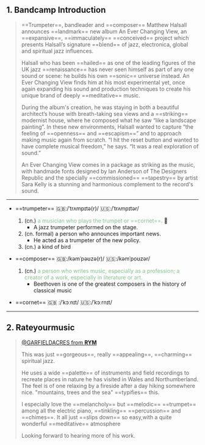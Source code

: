 ## 1. Bandcamp Introduction

> ==Trumpeter==, bandleader and ==composer== Matthew Halsall announces ==landmark== new album An Ever Changing View, an ==expansive==, ==immaculately== ==conceived== project which presents Halsall’s signature ==blend== of jazz, electronica, global and spiritual jazz influences.
>
> Halsall who has been ==hailed== as one of the leading figures of the UK jazz ==renaissance== has never seen himself as part of any one sound or scene: he builds his own ==sonic== universe instead. An Ever Changing View finds him at his most experimental yet, once again expanding his sound and production techniques to create his unique brand of deeply ==meditative== music.
>
> During the album's creation, he was staying in both a beautiful architect’s house with breath-taking sea views and a ==striking== modernist house, where he composed what he saw “like a landscape painting”. In these new environments, Halsall wanted to capture “the feeling of ==openness== and ==escapism==” and to approach making music again from scratch. “I hit the reset button and wanted to have complete musical freedom,” he says. “It was a real exploration of sound.”
>
> An Ever Changing View comes in a package as striking as the music, with handmade fonts designed by Ian Anderson of The Designers Republic and the specially ==commissioned== ==tapestry== by artist Sara Kelly is a stunning and harmonious complement to the record's sound.  

---

- ==trumpeter== 🇬🇧:/ˈtrʌmpɪtə(r)/ 🇺🇸:/ˈtrʌmpɪtər/
  1. (cn.) <span style="color: #83c092">a musician who plays the trumpet or ==cornet==. </span>🥁
      - A jazz trumpeter performed on the stage.
  2. (cn. formal) a person who announces important news.
      - He acted as a trumpeter of the new policy.
  3. (cn.) a kind of bird

- ==composer== 🇬🇧:/kəmˈpəʊzə(r)/ 🇺🇸:/kəmˈpoʊzər/
  1. (cn.) <span style="color: #83c092">a person who writes music, especially as a profession; a creator of a work, especially in literature or art. </span>
      - Beethoven is one of the greatest composers in the history of classical music

- ==cornet== 🇬🇧 :/ˈkɔːnɪt/ 🇺🇸:/ˈkɔːrnɪt/

---

## 2. Rateyourmusic

> [@GARFIELDACRES from **RYM**](https://rateyourmusic.com/release/album/matthew-halsall/an-ever-changing-view/)
> 
> This was just ==gorgeous==, really ==appealing==, ==charming== spiritual jazz.  
> 
> He uses a wide ==palette== of instruments and field recordings to recreate places in nature he has visited in Wales and Northumberland. The feel is of one relaxing by a fireside after a day hiking somewhere nice. "mountains, trees and the sea" ==typifies== this.  
> 
> I especially love the ==melancholy== but ==melodic== ==trumpet== among all the electric piano, ==tinkling== ==percussion== and ==chimes==. It all just ==slips down== so easy,with a quite wonderful ==meditative== atmosphere  
> 
> Looking forward to hearing more of his work.